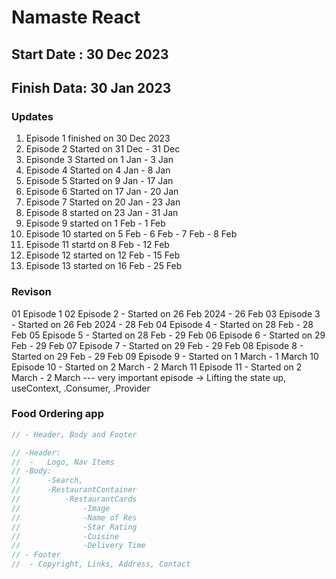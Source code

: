 # Namaste React

## Start Date : 30 Dec 2023
## Finish Data: 30 Jan 2023

### Updates
01. Episode 1 finished on 30 Dec 2023
02. Episode 2 Started on 31 Dec - 31 Dec
03. Episonde 3 Started on 1 Jan - 3 Jan
04. Episode 4 Started on 4 Jan - 8 Jan
05. Episode 5 Started on 9 Jan - 17 Jan
06. Episode 6 Started on 17 Jan - 20 Jan
07. Episode 7 Started on 20 Jan - 23 Jan
08. Episode 8 started on 23 Jan - 31 Jan
09. Episode 9 started on 1 Feb - 1 Feb
10. Episode 10 started on 5 Feb - 6 Feb - 7 Feb - 8 Feb
11. Episode 11 startd on 8 Feb - 12 Feb
12. Episode 12 started on 12 Feb - 15 Feb
13. Episode 13 started on 16 Feb - 25 Feb

### Revison
01 Episode 1 
02 Episode 2 - Started on 26 Feb 2024 - 26 Feb
03 Episode 3 - Started on 26 Feb 2024 - 28 Feb
04 Episode 4 - Started on 28 Feb - 28 Feb
05 Episode 5 - Started on 28 Feb - 29 Feb
06 Episode 6 - Started on 29 Feb - 29 Feb
07 Episode 7 - Started on 29 Feb - 29 Feb
08 Episode 8 - Started on 29 Feb - 29 Feb
09 Episode 9 - Started on 1 March - 1 March
10 Episode 10 - Started on 2 March - 2 March
11 Episode 11 - Started on 2 March - 2 March --- very important episode -> Lifting the state up, useContext, .Consumer, .Provider



### Food Ordering app
```jsx
// - Header, Body and Footer

// -Header:
// 	-   Logo, Nav Items
// -Body:
// 	    -Search, 
//      -RestaurantContainer
//          -RestaurantCards
//              -Image
//              -Name of Res
//              -Star Rating
//              -Cuisine
//              -Delivery Time
// - Footer
// 	- Copyright, Links, Address, Contact
```